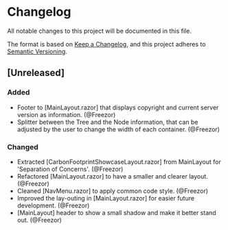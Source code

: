 # Changelog

All notable changes to this project will be documented in this file.

The format is based on [Keep a Changelog](https://keepachangelog.com/en/1.1.0/),
and this project adheres to [Semantic Versioning](https://semver.org/spec/v2.0.0.html).

## [Unreleased]

### Added
- Footer to [MainLayout.razor] that displays copyright and current server version as information. (@Freezor)
- Splitter between the Tree and the Node information, that can be adjusted by the user to change the width of each container. (@Freezor)

### Changed
- Extracted [CarbonFootprintShowcaseLayout.razor] from MainLayout for 'Separation of Concerns'. (@Freezor)
- Refactored [MainLayout.razor] to have a smaller and clearer layout. (@Freezor)
- Cleaned [NavMenu.razor] to apply common code style. (@Freezor)
- Improved the lay-outing in [MainLayout.razor] for easier future development. (@Freezor)
- [MainLayout] header to show a small shadow and make it better stand out. (@Freezor)
